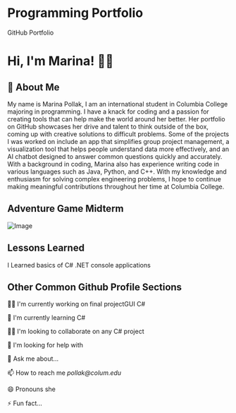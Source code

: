 # Programming Portfolio

GitHub Portfolio

# Hi, I'm Marina! 👋🏻


## 🚀 About Me
My name is Marina Pollak, I am an international student in Columbia College majoring in programming. I have a knack for coding and a passion for creating tools that can help make the world around her better. Her portfolio on GitHub showcases her drive and talent to think outside of the box, coming up with creative solutions to difficult problems. Some of the projects I was worked on include an app that simplifies group project management, a visualization tool that helps people understand data more effectively, and an AI chatbot designed to answer common questions quickly and accurately. With a background in coding, Marina also has experience writing code in various languages such as Java, Python, and C++. With my knowledge and enthusiasm for solving complex engineering problems, I hope to continue making meaningful contributions throughout her time at Columbia College.







## Adventure Game Midterm

![Image](https://i.ibb.co/Nnc3kL5/Screenshot-2023-04-06-at-1-55-56-PM.png)


## Lessons Learned

I Learned basics of C# .NET console applications


## Other Common Github Profile Sections
👩‍💻 I'm currently working on final projectGUI C#

🧠 I'm currently learning C#

👯‍♀️ I'm looking to collaborate on any C# project

🤔 I'm looking for help with 

💬 Ask me about...

📫 How to reach me _pollak@colum.edu_

😄 Pronouns she

⚡️ Fun fact...


